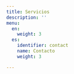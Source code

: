 ```yaml
---
title: Servicios
description: ''
menu:
  en:
    weight: 3
  es:
    identifier: contact
    name: Contacto
    weight: 3

---
```

